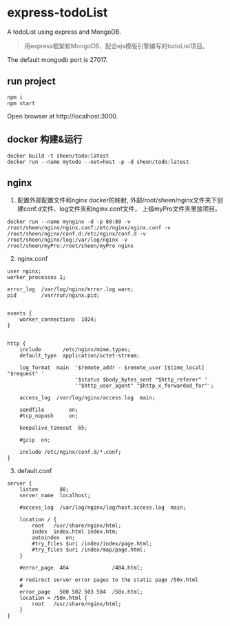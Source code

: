 # express-todoList

A todoList using express and MongoDB.
> 用express框架和MongoDB，配合ejs模版引擎编写的todoList项目。

The default mongodb port is 27017.

## run project
```shell
npm i
npm start
```
Open browser at http://localhost:3000.

## docker 构建&运行
```
docker build -t sheen/todo:latest
docker run --name mytodo --net=host -p -d sheen/todo:latest
```

## nginx
1. 配置外部配置文件和nginx docker的映射, 外部/root/sheen/nginx文件夹下创建conf.d文件、log文件夹和nginx.conf文件， 上级myPro文件夹里放项目。
```
docker run --name mynginx -d -p 80:80 -v /root/sheen/nginx/nginx.conf:/etc/nginx/nginx.conf -v /root/sheen/nginx/conf.d:/etc/nginx/conf.d -v /root/sheen/nginx/log:/var/log/nginx -v /root/sheen/myPro:/root/sheen/myPro nginx
```
2. nginx.conf
```
user nginx;
worker_processes 1;

error_log  /var/log/nginx/error.log warn;
pid        /var/run/nginx.pid;


events {
    worker_connections  1024;
}


http {
    include       /etc/nginx/mime.types;
    default_type  application/octet-stream;

    log_format  main  '$remote_addr - $remote_user [$time_local] "$request" '
                      '$status $body_bytes_sent "$http_referer" '
                      '"$http_user_agent" "$http_x_forwarded_for"';

    access_log  /var/log/nginx/access.log  main;

    sendfile        on;
    #tcp_nopush     on;

    keepalive_timeout  65;

    #gzip  on;

    include /etc/nginx/conf.d/*.conf;
}
```
3. default.conf
```
server {
    listen       80;
    server_name  localhost;

    #access_log  /var/log/nginx/log/host.access.log  main;

    location / {
        root   /usr/share/nginx/html;
        index  index.html index.htm;
        autoindex  on;
        #try_files $uri /index/index/page.html;
        #try_files $uri /index/map/page.html;
    }

    #error_page  404              /404.html;

    # redirect server error pages to the static page /50x.html
    #
    error_page   500 502 503 504  /50x.html;
    location = /50x.html {
        root   /usr/share/nginx/html;
    }
}
```
